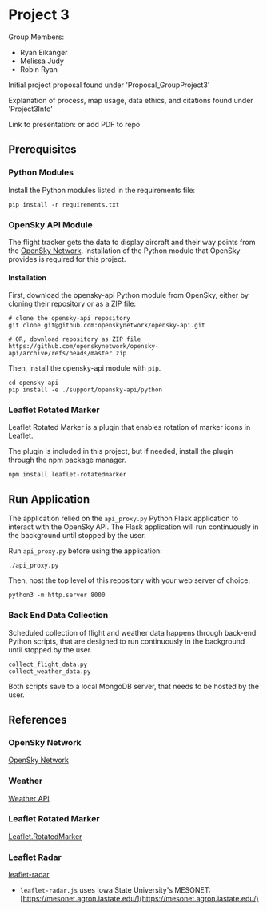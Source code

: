 # Project 3
Group Members:

- Ryan Eikanger
- Melissa Judy
- Robin Ryan

Initial project proposal found under 'Proposal_GroupProject3'

Explanation of process, map usage, data ethics, and citations found under 'Project3Info'

Link to presentation: or add PDF to repo

## Prerequisites
### Python Modules
Install the Python modules listed in the requirements file:
```shell
pip install -r requirements.txt
```

### OpenSky API Module
The flight tracker gets the data to display aircraft and their way points from the [OpenSky Network](https://opensky-network.org/). Installation of the Python module that OpenSky provides is required for this project.

#### Installation
First, download the opensky-api Python module from OpenSky, either by cloning their repository or as a ZIP file:  
```shell
# clone the opensky-api repository
git clone git@github.com:openskynetwork/opensky-api.git

# OR, download repository as ZIP file
https://github.com/openskynetwork/opensky-api/archive/refs/heads/master.zip
```

Then, install the opensky-api module with `pip`.
```shell
cd opensky-api
pip install -e ./support/opensky-api/python
```
### Leaflet Rotated Marker
Leaflet Rotated Marker is a plugin that enables rotation of marker icons in Leaflet.

The plugin is included in this project, but if needed, install the plugin through the npm package manager.

```shell
npm install leaflet-rotatedmarker
```

## Run Application
The application relied on the `api_proxy.py` Python Flask application to interact with the OpenSky API. The Flask application will run continuously in the background until stopped by the user.

Run `api_proxy.py` before using the application:
```shell
./api_proxy.py
```

Then, host the top level of this repository with your web server of choice.
```shell
python3 -m http.server 8000
```
### Back End Data Collection
Scheduled collection of flight and weather data happens through back-end Python scripts, that are designed to run continuously in the background until stopped by the user.

```
collect_flight_data.py
collect_weather_data.py
```

Both scripts save to a local MongoDB server, that needs to be hosted by the user.

## References
### OpenSky Network
[OpenSky Network](https://opensky-network.org/)

### Weather
[Weather API](https://www.weatherapi.com/)

### Leaflet Rotated Marker
[Leaflet.RotatedMarker](https://github.com/bbecquet/Leaflet.RotatedMarker)

### Leaflet Radar
[leaflet-radar](https://github.com/rwev/leaflet-radar)

- `leaflet-radar.js` uses Iowa State University's MESONET: [https://mesonet.agron.iastate.edu/](https://mesonet.agron.iastate.edu/)
